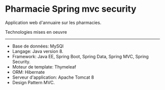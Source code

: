 # Pharmacie Spring mvc security
Application web d'annuaire sur les pharmacies.

Technologies mises en oeuvre
**************************************************************
- Base de données: MySQl
- Langage: Java version 8.
- Framework: Java EE, Spring Boot, Spring Data, Spring MVC, Spring Security.
- Moteur de template: Thymeleaf
- ORM: Hibernate
- Serveur d'application: Apache Tomcat 8
- Design Pattern MVC.
